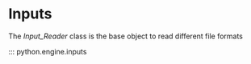 # Inputs

The _Input\_Reader_ class is the base object to read different file formats

::: python.engine.inputs